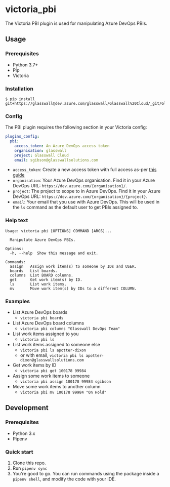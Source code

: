 # victoria_pbi

The Victoria PBI plugin is used for manipulating Azure DevOps PBIs.

## Usage

### Prerequisites
- Python 3.7+
- Pip
- Victoria

### Installation
```terminal
$ pip install git+https://glasswall@dev.azure.com/glasswall/Glasswall%20Cloud/_git/Glasswall.SRE.Victoria.PBI
```

### Config
The PBI plugin requires the following section in your Victoria config:

```yaml
plugins_config:
  pbi:
    access_token: An Azure DevOps access token
    organisation: glasswall
    project: Glasswall Cloud
    email: sgibson@glasswallsolutions.com
```

- `access_token`: Create a new access token with full access as-per 
  [this guide](https://docs.microsoft.com/en-us/azure/devops/organizations/accounts/use-personal-access-tokens-to-authenticate?view=azure-devops)
- `organisation`: Your Azure DevOps organisation. Find it in your Azure DevOps
  URL: `https://dev.azure.com/{organisation}/`.
- `project`: The project to scope to in Azure DevOps. Find it in your Azure
  DevOps URL: `https://dev.azure.com/{organisation}/{project}`.
- `email`: Your email that you use with Azure DevOps. This will be used in the
  `ls` command as the default user to get PBIs assigned to.

### Help text
```
Usage: victoria pbi [OPTIONS] COMMAND [ARGS]...

  Manipulate Azure DevOps PBIs.

Options:
  -h, --help  Show this message and exit.

Commands:
  assign   Assign work item(s) to someone by IDs and USER.
  boards   List boards.
  columns  List BOARD columns.
  get      Get work item(s) by ID.
  ls       List work items.
  mv       Move work item(s) by IDs to a different COLUMN.
```

### Examples
- List Azure DevOps boards
    - `victoria pbi boards`
- List Azure DevOps board columns
    - `victoria pbi columns "Glasswall DevOps Team"`
- List work items assigned to you
    - `victoria pbi ls`
- List work items assigned to someone else
    - `victoria pbi ls apotter-dixon`
    - or with email, `victoria pbi ls apotter-dixon@glasswallsolutions.com`
- Get work items by ID
    - `victoria pbi get 100178 99984`
- Assign some work items to someone
    - `victoria pbi assign 100178 99984 sgibson`
- Move some work items to another column
    - `victoria pbi mv 100178 99984 "On Hold"`

## Development

### Prerequisites
- Python 3.x
- Pipenv

### Quick start
1. Clone this repo.
2. Run `pipenv sync`
3. You're good to go. You can run commands using the package inside a
   `pipenv shell`, and modify the code with your IDE.
   
